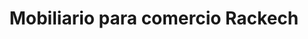 ---
title: "Mobiliario para comercio Rackech"
url: /toluca/mobiliario-para-comercio-rackech/
shop: comercio
---